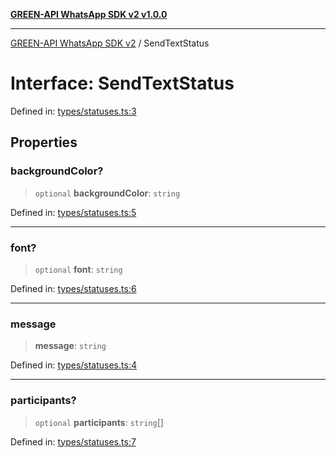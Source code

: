 [**GREEN-API WhatsApp SDK v2 v1.0.0**](../README.md)

***

[GREEN-API WhatsApp SDK v2](../globals.md) / SendTextStatus

# Interface: SendTextStatus

Defined in: [types/statuses.ts:3](https://github.com/green-api/whatsapp-api-client-js-v2/blob/6c31521abaa4e85365f3538298181cae99417bce/src/types/statuses.ts#L3)

## Properties

### backgroundColor?

> `optional` **backgroundColor**: `string`

Defined in: [types/statuses.ts:5](https://github.com/green-api/whatsapp-api-client-js-v2/blob/6c31521abaa4e85365f3538298181cae99417bce/src/types/statuses.ts#L5)

***

### font?

> `optional` **font**: `string`

Defined in: [types/statuses.ts:6](https://github.com/green-api/whatsapp-api-client-js-v2/blob/6c31521abaa4e85365f3538298181cae99417bce/src/types/statuses.ts#L6)

***

### message

> **message**: `string`

Defined in: [types/statuses.ts:4](https://github.com/green-api/whatsapp-api-client-js-v2/blob/6c31521abaa4e85365f3538298181cae99417bce/src/types/statuses.ts#L4)

***

### participants?

> `optional` **participants**: `string`[]

Defined in: [types/statuses.ts:7](https://github.com/green-api/whatsapp-api-client-js-v2/blob/6c31521abaa4e85365f3538298181cae99417bce/src/types/statuses.ts#L7)
